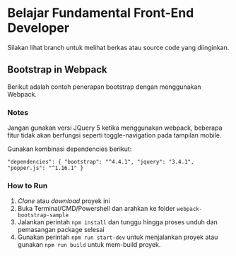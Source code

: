 # Belajar Fundamental Front-End Developer
Silakan lihat branch untuk melihat berkas atau source code yang diinginkan.

## Bootstrap in Webpack
Berikut adalah contoh penerapan bootstrap dengan menggunakan Webpack.

### Notes
Jangan gunakan versi JQuery 5 ketika menggunakan webpack, beberapa fitur tidak akan berfungsi seperti toggle-navigation pada tampilan mobile. 

Gunakan kombinasi dependencies berikut:

`
"dependencies": {
    "bootstrap": "^4.4.1",
    "jquery": "3.4.1",
    "popper.js": "^1.16.1"
  }
`

### How to Run
1. _Clone_ atau _download_ proyek ini
2. Buka Terminal/CMD/Powershell dan arahkan ke folder `webpack-bootstrap-sample`
3. Jalankan perintah `npm install` dan tunggu hingga proses unduh dan pemasangan package selesai
4. Gunakan perintah `npm run start-dev` untuk menjalankan proyek atau gunakan `npm run build` untuk mem-build proyek.
